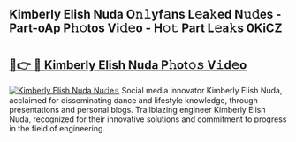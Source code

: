 ## Kimberly Elish Nuda O𝚗𝚕yf𝚊ns L𝚎a𝚔ed N𝚞𝚍es - Part-oAp P𝚑𝚘tos Vi𝚍𝚎o - H𝚘𝚝 Part L𝚎a𝚔s 0KiCZ

# <h2><a href="http://kfchx0.oniu.top/?m=Kimberly+Elish+Nuda">🔗👉 🔴 Kimberly Elish Nuda P𝚑ot𝚘𝚜 V𝚒d𝚎o</a></h2>

[![Kimberly Elish Nuda Nu𝚍e𝚜](https://i.imgur.com/0qMVB7G.gif)](http://kfchx0.oniu.top/?m=Kimberly+Elish+Nuda)
Social media innovator Kimberly Elish Nuda, acclaimed for disseminating dance and lifestyle knowledge, through presentations and personal blogs. Trailblazing engineer Kimberly Elish Nuda, recognized for their innovative solutions and commitment to progress in the field of engineering.  
